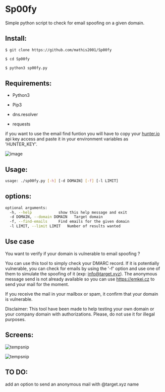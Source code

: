 # Sp00fy
Simple python script to check for email spoofing on a given domain.

## Install:
```bash
$ git clone https://github.com/mathis2001/Sp00fy

$ cd Sp00fy

$ python3 sp00fy.py
```
## Requirements:

- Python3

- Pip3

- dns.resolver

- requests

if you want to use the email find funtion you will have to copy your [hunter.io](https://hunter.io/api-keys) api key access and paste it in your environment variables as 'HUNTER_KEY'.

![image](https://user-images.githubusercontent.com/40497633/173600536-26996bd7-4a7d-490f-bb16-bbf5a659d962.png)


## Usage:
```bash
usage: ./sp00fy.py [-h] [-d DOMAIN] [-f] [-l LIMIT]
```
## options:
```bash
optional arguments:
  -h, --help            show this help message and exit
  -d DOMAIN, --domain DOMAIN   Target domain
  -f, --find-emails     Find emails for the given domain
  -l LIMIT, --limit LIMIT   Number of results wanted

```

## Use case

You want to verify if your domain is vulnerable to email spoofing ?

You can use this tool to simply check your DMARC record. If it is potentially vulnerable, you can check for emails by using the '-f' option and use one of them to simulate the spoofing of it (exp: info@target.xyz). The anonymous message send is not already available so you can use https://emkei.cz to send your mail for the moment.

If you receive the mail in your mailbox or spam, it confirm that your domain is vulnerable.

Disclaimer: This tool have been made to help testing your own domain or your company domain with authorizations. Please, do not use it for illegal purposes.

## Screens:

![tempsnip](https://user-images.githubusercontent.com/40497633/173594850-7715522f-4c6c-4cae-a18a-0c8d9ec5feae.png)

![tempsnip](https://user-images.githubusercontent.com/40497633/173595580-9fea5ca5-d811-46ae-ae0f-2053d19a748a.png)

## TO DO:

add an option to send an anonymous mail with @target.xyz name
